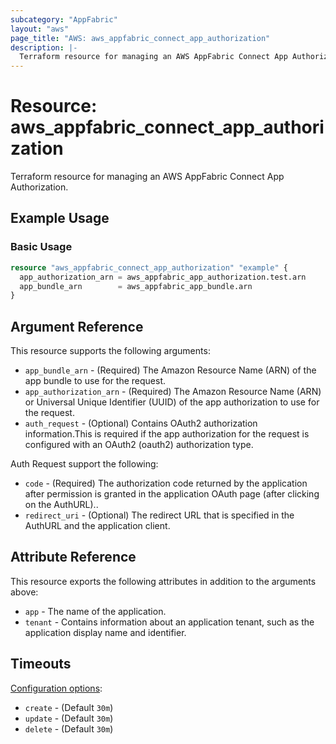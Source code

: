 ```yaml
---
subcategory: "AppFabric"
layout: "aws"
page_title: "AWS: aws_appfabric_connect_app_authorization"
description: |-
  Terraform resource for managing an AWS AppFabric Connect App Authorization.
---
```


# Resource: aws_appfabric_connect_app_authorization

Terraform resource for managing an AWS AppFabric Connect App Authorization.

## Example Usage

### Basic Usage

```terraform
resource "aws_appfabric_connect_app_authorization" "example" {
  app_authorization_arn = aws_appfabric_app_authorization.test.arn
  app_bundle_arn        = aws_appfabric_app_bundle.arn
}
```

## Argument Reference

This resource supports the following arguments:

* `app_bundle_arn` - (Required) The Amazon Resource Name (ARN) of the app bundle to use for the request.
* `app_authorization_arn` - (Required) The Amazon Resource Name (ARN) or Universal Unique Identifier (UUID) of the app authorization to use for the request.
* `auth_request` - (Optional) Contains OAuth2 authorization information.This is required if the app authorization for the request is configured with an OAuth2 (oauth2) authorization type.

Auth Request support the following:

* `code` - (Required) The authorization code returned by the application after permission is granted in the application OAuth page (after clicking on the AuthURL)..
* `redirect_uri` - (Optional) The redirect URL that is specified in the AuthURL and the application client.

## Attribute Reference

This resource exports the following attributes in addition to the arguments above:

* `app` - The name of the application.
* `tenant` - Contains information about an application tenant, such as the application display name and identifier.

## Timeouts

[Configuration options](https://developer.hashicorp.com/terraform/language/resources/syntax#operation-timeouts):

* `create` - (Default `30m`)
* `update` - (Default `30m`)
* `delete` - (Default `30m`)
